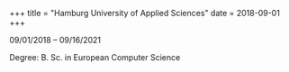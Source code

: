 +++
title = "Hamburg University of Applied Sciences"
date = 2018-09-01
+++

09/01/2018 – 09/16/2021

Degree: B. Sc. in European Computer Science